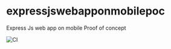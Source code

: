 # expressjswebapponmobilepoc
Express Js web app on mobile Proof of concept 

![CI](https://github.com/workatease/expressjswebapponmobilepoc/workflows/CI/badge.svg)


